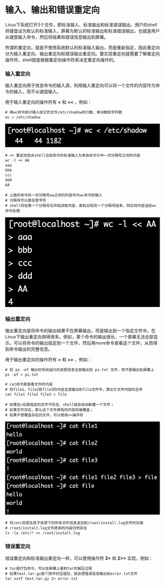 # 输入、输出和错误重定向

Linux下系统打开3个文件，即标准输入、标准输出和标准错误输出。用户的shell将键盘设为默认的标准输入，屏幕为默认的标准输出和标准错误输出。也就是用户从键盘输入命令，然后将结果和错误信息输出到屏幕。

所谓的重定向，就是不使用系统默认的标准输入输出，而是重新指定，因此重定向分为输入重定向、输出重定向和错误输出重定向。要实现重定向就需要了解重定向操作符，shell就是根据重定向操作符来决定重定向操作的。



### 输入重定向

输入重定向用于改变命令的输入源，利用输入重定向可以将一个文件的内容作为命令的输入，而不从键盘输入。

用于输入重定向的操作符有 **<** 和 **<<** 。例如：

```
# 用wc命令统计输入给它的文件/etc/shadow的行数、单词数和字符数
wc < /etc/shadow
```

![](<../../.gitbook/assets/Screen Shot 2023-01-19 at 14.46.31.png>)

```shell
# << 重定向告诉shell当前命令的标准输入为来自命令行中一对分隔号之间的内容
wc -l << AA
aaa
bbb
ccc
ddd
AA

# 上面的命令将一对分隔号aa之间的内容作为wc命令的输入
# 分隔号可以是任意字符
# shell将在第一个分隔号后开始读取内容，直到出现另一个分隔号结束，然后将内容送给wc命令处理
```

![](<../../.gitbook/assets/Screen Shot 2023-01-19 at 15.05.20.png>)



### 输出重定向

输出重定向是将命令的输出结果不在屏幕输出，而是输出到一个指定文件中。在Linux下输出重定向用得很多。例如，某个命令的输出很长，一个屏幕无法全部显示，可以将命令的输出指定到一个文件，然后用more命令查看这个文件，从而得到命令输出的完整信息。

用于输出重定向的操作符有 **>** 和 **>>** ，例如：

```shell
# 将 ps -ef 输出的系统运行的进程信息全部输出到 ps.txt 文件，而不是输出到屏幕上
ps -ef > ps.txt
```

```shell
# cat命令是查看文件的内容
# 将file1、file2和file3的内容全部输出到file文件中，类似于文件内容的合并
cat file1 file2 file3 > file

# 如果在>后面指定的文件不存在，shell就会自动新建一个文件；
# 如果文件存在，那么这个文件原有的内容将被覆盖；
# 如果不想覆盖存在的文件，可以使用>>操作符
```

![](<../../.gitbook/assets/Screen Shot 2023-01-19 at 15.24.49.png>)

```shell
# 将/etc目录及其子目录下的所有文件信息追加到/root/install.log文件的后面
# /root/install.log文件原来的内容仍然存在
ls -la /etc/* >> /root/install.log
```



### 错误重定向

错误重定向和标准输出重定向一样，可以使用操作符 **2>** 和 **2>>** 实现，例如：

```shell
# tar是打包命令，可以在屏幕上看到tar的解压过程
# 如果text.tar.gz是个损坏的压缩包，就会把错误信息输出到error.txt文件
tar xzvf text.tar.gz 2> error.txt
```

